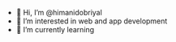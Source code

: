 - 👋 Hi, I’m @himanidobriyal
- 👀 I’m interested in web and app development
- 🌱 I’m currently learning 



<!---
himanidobriyal/himanidobriyal is a ✨ special ✨ repository because its `README.md` (this file) appears on your GitHub profile.
You can click the Preview link to take a look at your changes.
--->
